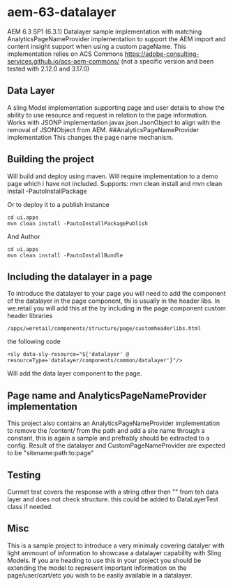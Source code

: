 # aem-63-datalayer
AEM 6.3 SP1 (6.3.1) Datalayer sample implementation with matching AnalyticsPageNameProvider implementation to support the AEM import and content insight support when using a custom pageName.
This implementation relies on ACS Commons https://adobe-consulting-services.github.io/acs-aem-commons/ (not a specific version and been tested with 2.12.0 and 3.17.0)

## Data Layer
A sling Model implementation supporting page and user details to show the ability to use resource and request in relation to the page information.
Works with JSONP implementation javax.json.JsonObject to align with the removal of JSONObject from AEM.
##AnalyticsPageNameProvider implementation
This changes the page name mechanism.

## Building the project
Will build and deploy using maven.
Will require implementation to a demo page which i have not included.
Supports:
    mvn clean install
and
    mvn clean install -PautoInstallPackage

Or to deploy it to a publish instance

    cd ui.apps
    mvn clean install -PautoInstallPackagePublish

And Author

    cd ui.apps
    mvn clean install -PautoInstallBundle

## Including the datalayer in a page
To introduce the datalayer to your page you will need to add the component of the datalayer in the page component, thi is usually in the header libs.
In we.retail you will add this at the
by including in the page component custom header libraries

    /apps/weretail/components/structure/page/customheaderlibs.html

the following code

    <sly data-sly-resource="${'datalayer' @ resourceType='datalayer/components/common/datalayer'}"/>

Will add the data layer component to the page.

## Page name and AnalyticsPageNameProvider implementation
This project also contains an AnalyticsPageNameProvider implementation to remove the /content/ from the path and add a site name through a constant, this is again a sample and prefrably should be extracted to a config.
Result of the datalayer and CustomPageNameProvider are expected to be "sitename:path:to:page"


## Testing
Currnet test covers the response with a string other then "" from teh data layer and does not check structure. this could be added to DataLayerTest class if needed.


## Misc
This is a sample project to introduce a very minimaly covering datalyer with light ammount of information to showcase a datalayer capability with Sling Models.
If you are heading to use this in your project you should be extending the model to represent important information on the page/user/cart/etc you wish to be easily available in a datalayer.